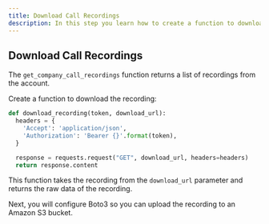 ```yaml
---
title: Download Call Recordings
description: In this step you learn how to create a function to download call recordings
---
```


## Download Call Recordings

The `get_company_call_recordings` function returns a list of recordings from the account.

Create a function to download the recording:

```python
def download_recording(token, download_url):
  headers = {
    'Accept': 'application/json',
    'Authorization': 'Bearer {}'.format(token),
  }

  response = requests.request("GET", download_url, headers=headers)
  return response.content
```

This function takes the recording from the `download_url` parameter and returns the raw data of the recording.

Next, you will configure Boto3 so you can upload the recording to an Amazon S3 bucket.
